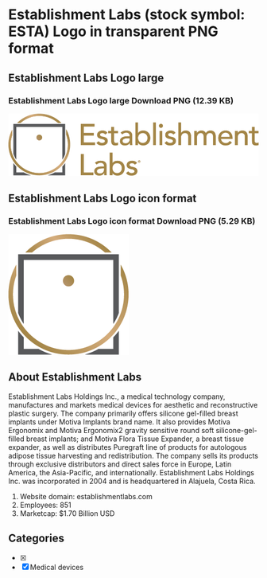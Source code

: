 # Establishment Labs (stock symbol: ESTA) Logo in transparent PNG format

## Establishment Labs Logo large

### Establishment Labs Logo large Download PNG (12.39 KB)

![Establishment Labs Logo large Download PNG (12.39 KB)](/img/orig/ESTA_BIG-40614233.png)

## Establishment Labs Logo icon format

### Establishment Labs Logo icon format Download PNG (5.29 KB)

![Establishment Labs Logo icon format Download PNG (5.29 KB)](/img/orig/ESTA-13a8c172.png)

## About Establishment Labs

Establishment Labs Holdings Inc., a medical technology company, manufactures and markets medical devices for aesthetic and reconstructive plastic surgery. The company primarily offers silicone gel-filled breast implants under Motiva Implants brand name. It also provides Motiva Ergonomix and Motiva Ergonomix2 gravity sensitive round soft silicone-gel-filled breast implants; and Motiva Flora Tissue Expander, a breast tissue expander, as well as distributes Puregraft line of products for autologous adipose tissue harvesting and redistribution. The company sells its products through exclusive distributors and direct sales force in Europe, Latin America, the Asia-Pacific, and internationally. Establishment Labs Holdings Inc. was incorporated in 2004 and is headquartered in Alajuela, Costa Rica.

1. Website domain: establishmentlabs.com
2. Employees: 851
3. Marketcap: $1.70 Billion USD


## Categories
- [x] 
- [x] Medical devices
